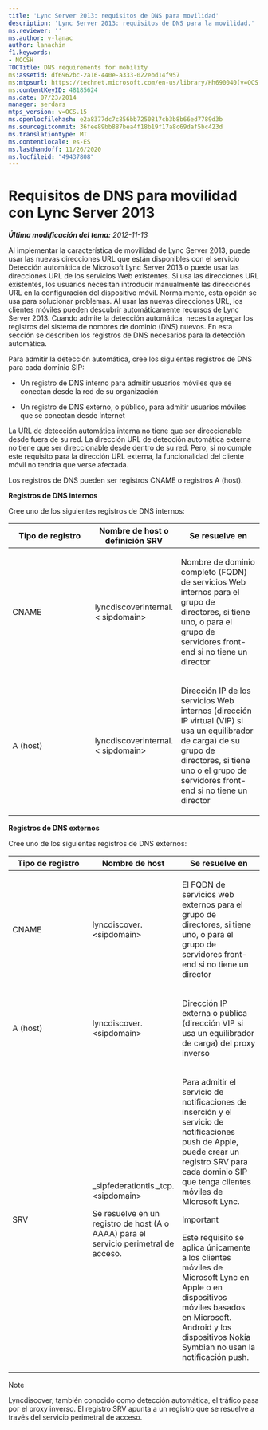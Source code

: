 ```yaml
---
title: 'Lync Server 2013: requisitos de DNS para movilidad'
description: 'Lync Server 2013: requisitos de DNS para la movilidad.'
ms.reviewer: ''
ms.author: v-lanac
author: lanachin
f1.keywords:
- NOCSH
TOCTitle: DNS requirements for mobility
ms:assetid: df6962bc-2a16-440e-a333-022ebd14f957
ms:mtpsurl: https://technet.microsoft.com/en-us/library/Hh690040(v=OCS.15)
ms:contentKeyID: 48185624
ms.date: 07/23/2014
manager: serdars
mtps_version: v=OCS.15
ms.openlocfilehash: e2a8377dc7c856bb7250817cb3b8b66ed7789d3b
ms.sourcegitcommit: 36fee89bb887bea4f18b19f17a8c69daf5bc423d
ms.translationtype: MT
ms.contentlocale: es-ES
ms.lasthandoff: 11/26/2020
ms.locfileid: "49437808"
---
```

# <a name="dns-requirements-for-mobility-with-lync-server-2013"></a>Requisitos de DNS para movilidad con Lync Server 2013

<div data-xmlns="http://www.w3.org/1999/xhtml">

<div class="topic" data-xmlns="http://www.w3.org/1999/xhtml" data-msxsl="urn:schemas-microsoft-com:xslt" data-cs="https://msdn.microsoft.com/">

<div data-asp="https://msdn2.microsoft.com/asp">



</div>

<div id="mainSection">

<div id="mainBody">

<span> </span>

_**Última modificación del tema:** 2012-11-13_

Al implementar la característica de movilidad de Lync Server 2013, puede usar las nuevas direcciones URL que están disponibles con el servicio Detección automática de Microsoft Lync Server 2013 o puede usar las direcciones URL de los servicios Web existentes. Si usa las direcciones URL existentes, los usuarios necesitan introducir manualmente las direcciones URL en la configuración del dispositivo móvil. Normalmente, esta opción se usa para solucionar problemas. Al usar las nuevas direcciones URL, los clientes móviles pueden descubrir automáticamente recursos de Lync Server 2013. Cuando admite la detección automática, necesita agregar los registros del sistema de nombres de dominio (DNS) nuevos. En esta sección se describen los registros de DNS necesarios para la detección automática.

Para admitir la detección automática, cree los siguientes registros de DNS para cada dominio SIP:

  - Un registro de DNS interno para admitir usuarios móviles que se conectan desde la red de su organización

  - Un registro de DNS externo, o público, para admitir usuarios móviles que se conectan desde Internet

La URL de detección automática interna no tiene que ser direccionable desde fuera de su red. La dirección URL de detección automática externa no tiene que ser direccionable desde dentro de su red. Pero, si no cumple este requisito para la dirección URL externa, la funcionalidad del cliente móvil no tendría que verse afectada.

Los registros de DNS pueden ser registros CNAME o registros A (host).

**Registros de DNS internos**

Cree uno de los siguientes registros de DNS internos:


<table>
<colgroup>
<col style="width: 33%" />
<col style="width: 33%" />
<col style="width: 33%" />
</colgroup>
<thead>
<tr class="header">
<th>Tipo de registro</th>
<th>Nombre de host o definición SRV</th>
<th>Se resuelve en</th>
</tr>
</thead>
<tbody>
<tr class="odd">
<td><p>CNAME</p></td>
<td><p>lyncdiscoverinternal. &lt; sipdomain&gt;</p></td>
<td><p>Nombre de dominio completo (FQDN) de servicios Web internos para el grupo de directores, si tiene uno, o para el grupo de servidores front-end si no tiene un director</p></td>
</tr>
<tr class="even">
<td><p>A (host)</p></td>
<td><p>lyncdiscoverinternal. &lt; sipdomain&gt;</p></td>
<td><p>Dirección IP de los servicios Web internos (dirección IP virtual (VIP) si usa un equilibrador de carga) de su grupo de directores, si tiene uno o el grupo de servidores front-end si no tiene un director</p></td>
</tr>
</tbody>
</table>


**Registros de DNS externos**

Cree uno de los siguientes registros de DNS externos:


<table>
<colgroup>
<col style="width: 33%" />
<col style="width: 33%" />
<col style="width: 33%" />
</colgroup>
<thead>
<tr class="header">
<th>Tipo de registro</th>
<th>Nombre de host</th>
<th>Se resuelve en</th>
</tr>
</thead>
<tbody>
<tr class="odd">
<td><p>CNAME</p></td>
<td><p>lyncdiscover. &lt;sipdomain&gt;</p></td>
<td><p>El FQDN de servicios web externos para el grupo de directores, si tiene uno, o para el grupo de servidores front-end si no tiene un director</p></td>
</tr>
<tr class="even">
<td><p>A (host)</p></td>
<td><p>lyncdiscover. &lt;sipdomain&gt;</p></td>
<td><p>Dirección IP externa o pública (dirección VIP si usa un equilibrador de carga) del proxy inverso</p></td>
</tr>
<tr class="odd">
<td><p>SRV</p></td>
<td><p>_sipfederationtls._tcp. &lt;sipdomain&gt;</p>
<p>Se resuelve en un registro de host (A o AAAA) para el servicio perimetral de acceso.</p></td>
<td><p>Para admitir el servicio de notificaciones de inserción y el servicio de notificaciones push de Apple, puede crear un registro SRV para cada dominio SIP que tenga clientes móviles de Microsoft Lync.</p>
<div>

> [!IMPORTANT]  
> Este requisito se aplica únicamente a los clientes móviles de Microsoft Lync en Apple o en dispositivos móviles basados en Microsoft. Android y los dispositivos Nokia Symbian no usan la notificación push.


</div></td>
</tr>
</tbody>
</table>


<div>


> [!NOTE]  
> Lyncdiscover, también conocido como detección automática, el tráfico pasa por el proxy inverso. El registro SRV apunta a un registro que se resuelve a través del servicio perimetral de acceso.



</div>

</div>

<span> </span>

</div>

</div>

</div>

